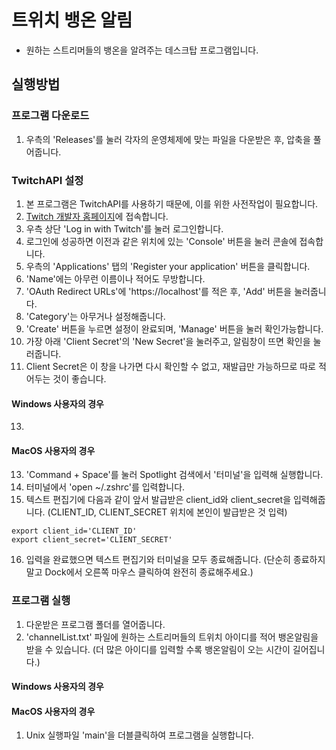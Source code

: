 # 트위치 뱅온 알림
* 원하는 스트리머들의 뱅온을 알려주는 데스크탑 프로그램입니다.

## 실행방법
### 프로그램 다운로드
1. 우측의 'Releases'를 눌러 각자의 운영체제에 맞는 파일을 다운받은 후, 압축을 풀어줍니다.

### TwitchAPI 설정
1. 본 프로그램은 TwitchAPI를 사용하기 때문에, 이를 위한 사전작업이 필요합니다.
1. [Twitch 개발자 홈페이지](https://dev.twitch.tv/)에 접속합니다.
1. 우측 상단 'Log in with Twitch'를 눌러 로그인합니다. 
1. 로그인에 성공하면 이전과 같은 위치에 있는 'Console' 버튼을 눌러 콘솔에 접속합니다.
1. 우측의 'Applications' 탭의 'Register your application' 버튼을 클릭합니다.
1. 'Name'에는 아무런 이름이나 적어도 무방합니다.
1. 'OAuth Redirect URLs'에 'https://localhost'를 적은 후, 'Add' 버튼을 눌러줍니다.
1. 'Category'는 아무거나 설정해줍니다.
1. 'Create' 버튼을 누르면 설정이 완료되며, 'Manage' 버튼을 눌러 확인가능합니다.
1. 가장 아래 'Client Secret'의 'New Secret'을 눌러주고, 알림창이 뜨면 확인을 눌러줍니다.
1. Client Secret은 이 창을 나가면 다시 확인할 수 없고, 재발급만 가능하므로 따로 적어두는 것이 좋습니다.

#### Windows 사용자의 경우
13. 

#### MacOS 사용자의 경우
13. 'Command + Space'를 눌러 Spotlight 검색에서 '터미널'을 입력해 실행합니다.
1. 터미널에서 'open ~/.zshrc'를 입력합니다.
1. 텍스트 편집기에 다음과 같이 앞서 발급받은 client_id와 client_secret을 입력해줍니다. (CLIENT_ID, CLIENT_SECRET 위치에 본인이 발급받은 것 입력)
```
export client_id='CLIENT_ID'
export client_secret='CLIENT_SECRET'
```
16. 입력을 완료했으면 텍스트 편집기와 터미널을 모두 종료해줍니다. (단순히 종료하지 말고 Dock에서 오른쪽 마우스 클릭하여 완전히 종료해주세요.)

### 프로그램 실행
1. 다운받은 프로그램 폴더를 열어줍니다.
1. 'channelList.txt' 파일에 원하는 스트리머들의 트위치 아이디를 적어 뱅온알림을 받을 수 있습니다. (더 많은 아이디를 입력할 수록 뱅온알림이 오는 시간이 길어집니다.)

#### Windows 사용자의 경우

#### MacOS 사용자의 경우
1. Unix 실행파일 'main'을 더블클릭하여 프로그램을 실행합니다.